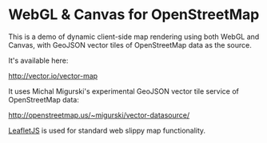 WebGL & Canvas for OpenStreetMap
===

This is a demo of dynamic client-side map rendering using both WebGL and Canvas, with GeoJSON vector tiles of OpenStreetMap data as the source.

It's available here:

http://vector.io/vector-map

It uses Michal Migurski's experimental GeoJSON vector tile service of OpenStreetMap data:

http://openstreetmap.us/~migurski/vector-datasource/

[LeafletJS](http://leafletjs.com) is used for standard web slippy map functionality.
